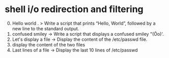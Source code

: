 # shell i/o redirection and filtering
0. Hello world . > Write a script that prints “Hello, World”, followed by a new line to the standard output.
1. confused smiley -> Write a script that displays a confused smiley "(Ôo)'.
2. Let's display a file -> Display the content of the /etc/passwd file.
3. display the content of the two files
4. Last lines of a file -> Display the last 10 lines of /etc/passwd

